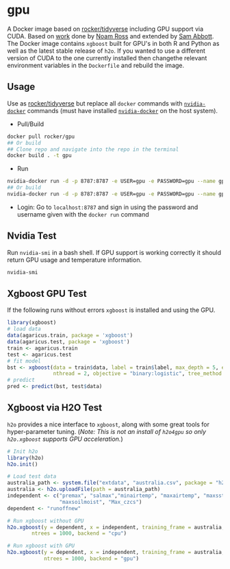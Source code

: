 gpu
=============

A Docker image based on [rocker/tidyverse](https://github.com/rocker-org/rocker-versioned) including GPU support via CUDA. Based on [work](zhttps://github.com/ecohealthalliance/reservoir/blob/master/Dockerfile.gpu) done by [Noam Ross](https://github.com/noamross) and extended by [Sam Abbott](https://github.com/seabbs). The Docker image contains `xgboost` built for GPU's in both R and Python as well as the latest stable release of `h2o`. If you wanted to use a different version of CUDA to the one currently installed then changethe relevant environment variables in the `Dockerfile` and rebuild the image.

Usage
-----

Use as [rocker/tidyverse](https://github.com/rocker-org/rocker-versioned) but replace all `docker` commands with [`nvidia-docker`](https://github.com/NVIDIA/nvidia-docker) commands (must have installed [`nvidia-docker`](https://github.com/NVIDIA/nvidia-docker) on the host system).

-   Pull/Build

``` bash
docker pull rocker/gpu
## Or build 
## Clone repo and navigate into the repo in the terminal
docker build . -t gpu
```

-   Run

``` bash
nvidia-docker run -d -p 8787:8787 -e USER=gpu -e PASSWORD=gpu --name gpu rocker/gpu
## Or build 
nvidia-docker run -d -p 8787:8787 -e USER=gpu -e PASSWORD=gpu --name gpu gpu
```

-   Login: Go to `localhost:8787` and sign in using the password and username given with the `docker run` command

Nvidia Test
-----------

Run `nvidia-smi` in a bash shell. If GPU support is working correctly it should return GPU usage and temperature information.

``` bash
nvidia-smi
```

Xgboost GPU Test
----------------

If the following runs without errors `xgboost` is installed and using the GPU.

``` r
library(xgboost)
# load data
data(agaricus.train, package = 'xgboost')
data(agaricus.test, package = 'xgboost')
train <- agaricus.train
test <- agaricus.test
# fit model
bst <- xgboost(data = train$data, label = train$label, max_depth = 5, eta = 0.001, nrounds = 100,
               nthread = 2, objective = "binary:logistic", tree_method = "gpu_hist")
# predict
pred <- predict(bst, test$data)
```

Xgboost via H2O Test
--------------------

`h2o` provides a nice interface to `xgboost`, along with some great tools for hyper-parameter tuning. (*Note: This is not an install of `h2o4gpu` so only `h2o.xgboost` supports GPU acceleration.*)

``` r
# Init h2o
library(h2o)
h2o.init()

# Load test data
australia_path <- system.file("extdata", "australia.csv", package = "h2o")
australia <- h2o.uploadFile(path = australia_path)
independent <- c("premax", "salmax","minairtemp", "maxairtemp", "maxsst",
                 "maxsoilmoist", "Max_czcs")
dependent <- "runoffnew"

# Run xgboost without GPU
h2o.xgboost(y = dependent, x = independent, training_frame = australia,
        ntrees = 1000, backend = "cpu")

# Run xgboost with GPU
h2o.xgboost(y = dependent, x = independent, training_frame = australia,
            ntrees = 1000, backend = "gpu")
```

